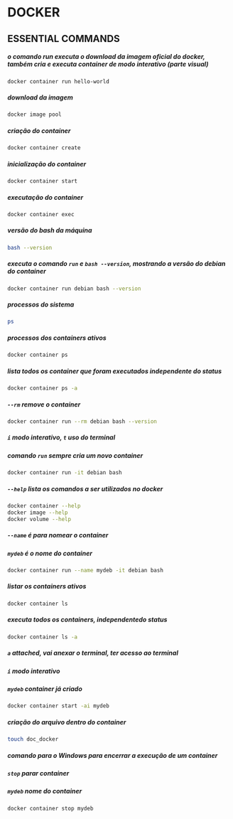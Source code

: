 # DOCKER

## ESSENTIAL COMMANDS

##### o comando run executa o download da imagem oficial do docker, também cria e executa container de modo interativo (parte visual)
```sh
docker container run hello-world
```

##### download da imagem
```sh
docker image pool
```

##### criação do container
```sh
docker container create
```

##### inicialização do container
```sh
docker container start
```

##### executação do container
```sh
docker container exec
```

##### versão do bash da máquina
```sh
bash --version
```

##### executa o comando ```run``` e ```bash --version```, mostrando a versão do debian do container
```sh
docker container run debian bash --version
```

##### processos do sistema
```sh
ps
```

##### processos dos containers ativos
```sh
docker container ps
```

##### lista todos os container que foram executados independente do status
```sh
docker container ps -a
```

##### ```--rm``` remove o container
```sh
docker container run --rm debian bash --version
```

##### ```i``` modo interativo, ```t``` uso do terminal
##### comando ```run``` sempre cria um novo container
```sh
docker container run -it debian bash
```

##### ```--help``` lista os comandos a ser utilizados no docker
```sh
docker container --help
docker image --help
docker volume --help
```

##### ```--name``` é para nomear o container
##### ```mydeb``` é o nome do container
```sh
docker container run --name mydeb -it debian bash
```

##### listar os containers ativos
```sh
docker container ls
```

##### executa todos os containers, independentedo status
```sh
docker container ls -a
```

##### ```a``` attached, vai anexar o terminal, ter acesso ao terminal
##### ```i``` modo interativo
##### ```mydeb``` container já criado
```sh
docker container start -ai mydeb
```

##### criação do arquivo dentro do container
```sh
touch doc_docker
```

##### comando para o Windows para encerrar a execução de um container
##### ```stop``` parar container
##### ```mydeb``` nome do container
```sh
docker container stop mydeb
```

